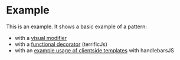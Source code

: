 # Example

This is an example. 
It shows a basic example of a pattern:

* with a [visual modifier](./css/modifier/example-blue.scss)
* with a [functional decorator](./js/decorator/example-blue.js) (terrificJs)
* with an [example usage of clientside templates](./js/decorator/example-template.js) with handlebarsJS
